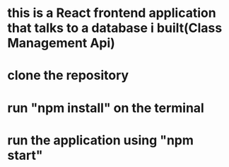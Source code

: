 # this is a React frontend application that talks to a database i built(Class Management Api)

# clone the repository

# run "npm install" on the terminal

# run the application using "npm start"

